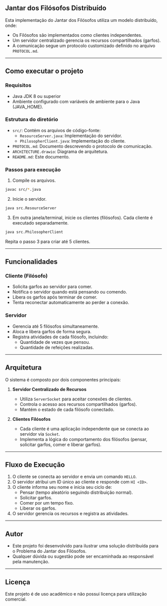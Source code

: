 ## Jantar dos Filósofos Distribuído

Esta implementação do Jantar dos Filósofos utiliza um modelo distribuído, onde:

- Os Filósofos são implementados como clientes independentes.
- Um servidor centralizado gerencia os recursos compartilhados (garfos).
- A comunicação segue um protocolo customizado definido no arquivo `PROTOCOL.md`.

---

## Como executar o projeto

### Requisitos

- Java JDK 8 ou superior
- Ambiente configurado com variáveis de ambiente para o Java (JAVA\_HOME).

### Estrutura do diretório

- `src/`: Contém os arquivos de código-fonte:
  - `ResourceServer.java`: Implementação do servidor.
  - `PhilosopherClient.java`: Implementação do cliente.
- `PROTOCOL.md`: Documento descrevendo o protocolo de comunicação.
- `ARCHITECTURE.drawio`: Diagrama de arquitetura.
- `README.md`: Este documento.

### Passos para execução

1. Compile os arquivos.

```bash
javac src/*.java
```

2. Inicie o servidor.

```bash
java src.ResourceServer
```

3. Em outra janela/terminal, inicie os clientes (filósofos). Cada cliente é executado separadamente.

```bash
java src.PhilosopherClient
```

Repita o passo 3 para criar até 5 clientes.

---

## Funcionalidades

### Cliente (Filósofo)

- Solicita garfos ao servidor para comer.
- Notifica o servidor quando está pensando ou comendo.
- Libera os garfos após terminar de comer.
- Tenta reconectar automaticamente ao perder a conexão.

### Servidor

- Gerencia até 5 filósofos simultaneamente.
- Aloca e libera garfos de forma segura.
- Registra atividades de cada filósofo, incluindo:
  - Quantidade de vezes que pensou.
  - Quantidade de refeições realizadas.

---

## Arquitetura

O sistema é composto por dois componentes principais:

1. **Servidor Centralizado de Recursos**

   - Utiliza `ServerSocket` para aceitar conexões de clientes.
   - Controla o acesso aos recursos compartilhados (garfos).
   - Mantém o estado de cada filósofo conectado.

2. **Clientes Filósofos**

   - Cada cliente é uma aplicação independente que se conecta ao servidor via `Socket`.
   - Implementa a lógica do comportamento dos filósofos (pensar, solicitar garfos, comer e liberar garfos).

---

## Fluxo de Execução

1. O cliente se conecta ao servidor e envia um comando `HELLO`.
2. O servidor atribui um ID único ao cliente e responde com `HI <ID>`.
3. O cliente informa seu nome e inicia seu ciclo de:
   - Pensar (tempo aleatório seguindo distribuição normal).
   - Solicitar garfos.
   - Comer por um tempo fixo.
   - Liberar os garfos.
4. O servidor gerencia os recursos e registra as atividades.

---

## Autor

- Este projeto foi desenvolvido para ilustrar uma solução distribuída para o Problema do Jantar dos Filósofos.
- Qualquer dúvida ou sugestão pode ser encaminhada ao responsável pela manutenção.

---

## Licença

Este projeto é de uso acadêmico e não possui licença para utilização comercial.

